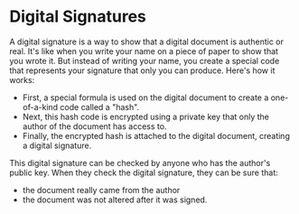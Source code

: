 # Digital Signatures

A digital signature is a way to show that a digital document is authentic or real. It's like when you write your name on a piece of paper to show that you wrote it. But instead of writing your name, you create a special code that represents your signature that only you can produce. Here's how it works:

* First, a special formula is used on the digital document to create a one-of-a-kind code called a "hash".
* Next, this hash code is encrypted using a private key that only the author of the document has access to.
* Finally, the encrypted hash is attached to the digital document, creating a digital signature.

This digital signature can be checked by anyone who has the author's public key. When they check the digital signature, they can be sure that:

* the document really came from the author
* the document was not altered after it was signed.
